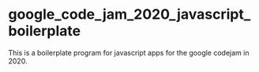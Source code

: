 # google_code_jam_2020_javascript_boilerplate
This is a boilerplate program for javascript apps for the google codejam in 2020.
